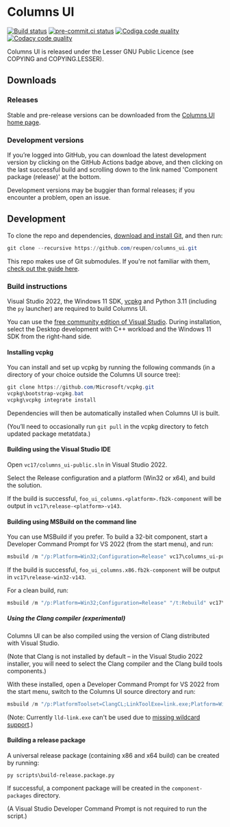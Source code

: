# Columns UI

[![Build status](https://github.com/reupen/columns_ui/actions/workflows/build.yml/badge.svg)](https://github.com/reupen/columns_ui/actions/workflows/build.yml?query=branch%3Amaster)
[![pre-commit.ci status](https://results.pre-commit.ci/badge/github/reupen/columns_ui/master.svg)](https://results.pre-commit.ci/latest/github/reupen/columns_ui/master)
[![Codiga code quality](https://api.codiga.io/project/31411/score/svg)](https://app.codiga.io/project/31411/dashboard)
[![Codacy code quality](https://app.codacy.com/project/badge/Grade/7a892c27551745ea883810ab7493983d)](https://www.codacy.com/gh/reupen/columns_ui/dashboard)

Columns UI is released under the Lesser GNU Public Licence (see COPYING and
COPYING.LESSER).

## Downloads

### Releases

Stable and pre-release versions can be downloaded from the
[Columns UI home page](http://yuo.be/columns-ui).

### Development versions

If you’re logged into GitHub, you can download the latest development version by
clicking on the GitHub Actions badge above, and then clicking on the last
successful build and scrolling down to the link named 'Component package
(release)' at the bottom.

Development versions may be buggier than formal releases; if you encounter a
problem, open an issue.

## Development

To clone the repo and dependencies,
[download and install Git](https://git-scm.com/downloads), and then run:

```powershell
git clone --recursive https://github.com/reupen/columns_ui.git
```

This repo makes use of Git submodules. If you're not familiar with them,
[check out the guide here](https://git-scm.com/book/en/v2/Git-Tools-Submodules).

### Build instructions

Visual Studio 2022, the Windows 11 SDK,
[vcpkg](https://github.com/Microsoft/vcpkg) and Python 3.11 (including the `py`
launcher) are required to build Columns UI.

You can use the
[free community edition of Visual Studio](https://www.visualstudio.com/downloads/).
During installation, select the Desktop development with C++ workload and the
Windows 11 SDK from the right-hand side.

#### Installing vcpkg

You can install and set up vcpkg by running the following commands (in a
directory of your choice outside the Columns UI source tree):

```powershell
git clone https://github.com/Microsoft/vcpkg.git
vcpkg\bootstrap-vcpkg.bat
vcpkg\vcpkg integrate install
```

Dependencies will then be automatically installed when Columns UI is built.

(You’ll need to occasionally run `git pull` in the vcpkg directory to fetch
updated package metatdata.)

#### Building using the Visual Studio IDE

Open `vc17/columns_ui-public.sln` in Visual Studio 2022.

Select the Release configuration and a platform (Win32 or x64), and build the
solution.

If the build is successful, `foo_ui_columns.<platform>.fb2k-component` will be
output in `vc17\release-<platform>-v143`.

#### Building using MSBuild on the command line

You can use MSBuild if you prefer. To build a 32-bit component, start a
Developer Command Prompt for VS 2022 (from the start menu), and run:

```powershell
msbuild /m "/p:Platform=Win32;Configuration=Release" vc17\columns_ui-public.sln
```

If the build is successful, `foo_ui_columns.x86.fb2k-component` will be output
in `vc17\release-win32-v143`.

For a clean build, run:

```powershell
msbuild /m "/p:Platform=Win32;Configuration=Release" "/t:Rebuild" vc17\columns_ui-public.sln
```

##### Using the Clang compiler (experimental)

Columns UI can be also compiled using the version of Clang distributed with
Visual Studio.

(Note that Clang is not installed by default – in the Visual Studio 2022
installer, you will need to select the Clang compiler and the Clang build tools
components.)

With these installed, open a Developer Command Prompt for VS 2022 from the start
menu, switch to the Columns UI source directory and run:

```powershell
msbuild /m "/p:PlatformToolset=ClangCL;LinkToolExe=link.exe;Platform=Win32;Configuration=Release" vc17\columns_ui-public.sln
```

(Note: Currently `lld-link.exe` can't be used due to
[missing wildcard support](https://github.com/llvm/llvm-project/issues/38333).)

#### Building a release package

A universal release package (containing x86 and x64 build) can be created by
running:

```
py scripts\build-release.package.py
```

If successful, a component package will be created in the `component-packages`
directory.

(A Visual Studio Developer Command Prompt is not required to run the script.)
